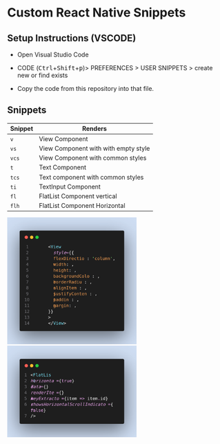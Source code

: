 # Custom React Native Snippets

## Setup Instructions (VSCODE)

- Open Visual Studio Code

- CODE (<kbd>Ctrl</kbd>+<kbd>Shift</kbd>+<kbd>p</kbd>)> PREFERENCES > USER SNIPPETS > create new or find exists

- Copy the code from this repository into that file.

## Snippets

| Snippet | Renders                              |
| ------- | ------------------------------------ |
| `v`     | View Component                       |
| `vs`    | View Component with with empty style |
| `vcs`   | View Component with common styles    |
| `t`     | Text Component                       |
| `tcs`   | Text component with common styles    |
| `ti`    | TextInput Component                  |
| `fl`    | FlatList Component vertical          |
| `flh`   | FlatList Component Horizontal        |

<img src="img/viewsnip.png" alt="drawing" width="300"/>
<img src="img/flatlisthorizontal.png" alt="drawing" width="300"/>
